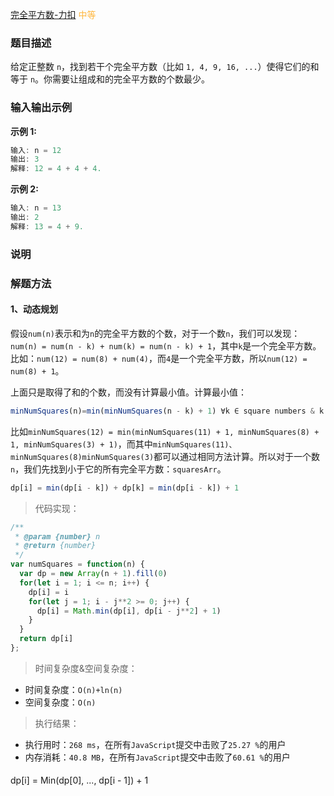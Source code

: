 
[完全平方数-力扣](https://leetcode-cn.com/problems/perfect-squares/description/)
<span style="color: #FFB73F">中等</span>

### 题目描述

给定正整数 `n`，找到若干个完全平方数（比如 `1, 4, 9, 16, ...`）使得它们的和等于 `n`。你需要让组成和的完全平方数的个数最少。

### 输入输出示例
**示例 1:**
```js
输入: n = 12
输出: 3 
解释: 12 = 4 + 4 + 4.
```

**示例 2:**
```js
输入: n = 13
输出: 2
解释: 13 = 4 + 9.
```
### 说明

### 解题方法

#### 1、动态规划

假设`num(n)`表示和为`n`的完全平方数的个数，对于一个数`n`，我们可以发现：`num(n) = num(n - k) + num(k) = num(n - k) + 1`，其中`k`是一个完全平方数。比如：`num(12) = num(8) + num(4)`，而`4`是一个完全平方数，所以`num(12) = num(8) + 1`。

上面只是取得了和的个数，而没有计算最小值。计算最小值：
```js
minNumSquares(n)=min(minNumSquares(n - k) + 1) ∀k ∈ square numbers & k <= n
```
比如`minNumSquares(12) = min(minNumSquares(11) + 1, minNumSquares(8) + 1, minNumSquares(3) + 1)`，而其中`minNumSquares(11)、minNumSquares(8)minNumSquares(3)`都可以通过相同方法计算。所以对于一个数`n`，我们先找到小于它的所有完全平方数：`squaresArr`。

```js
dp[i] = min(dp[i - k]) + dp[k] = min(dp[i - k]) + 1
```

> 代码实现：

```js
/**
 * @param {number} n
 * @return {number}
 */
var numSquares = function(n) {
  var dp = new Array(n + 1).fill(0)
  for(let i = 1; i <= n; i++) {
    dp[i] = i
    for(let j = 1; i - j**2 >= 0; j++) {
      dp[i] = Math.min(dp[i], dp[i - j**2] + 1)
    }
  }
  return dp[i]
};
```

> 时间复杂度&空间复杂度：
- 时间复杂度：`O(n)+ln(n)`
- 空间复杂度：`O(n)`

> 执行结果：

- 执行用时：`268 ms`，在所有`JavaScript`提交中击败了`25.27 %`的用户
- 内存消耗：`40.8 MB`，在所有`JavaScript`提交中击败了`60.61 %`的用户

####

dp[i] = Min(dp[0], ..., dp[i - 1]) + 1
